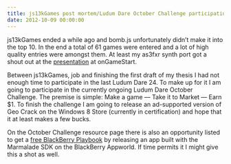 ```yaml
---
title: js13kGames post mortem/Ludum Dare October Challenge participation
date: 2012-10-09 00:00:00
---
```

js13kGames ended a while ago and bomb.js unfortunately didn’t make it into the top 10. In the end a total of 61 games were entered and a lot of high quality entries were amongst them. At least my as3fxr synth port got a shout out at the [presentation](http://end3r.com/slides/ogs12-js13kgames/#slide15) at onGameStart.

Between js13kGames, job and finishing the first draft of my thesis I had not enough time to participate in the last Ludum Dare 24. To make up for it I am going to participate in the currently ongoing Ludum Dare October Challenge. The premise is simple: Make a game — Take it to Market — Earn $1. To finish the challenge I am going to release an ad-supported version of Geo Crack on the Windows 8 Store (currently in certification) and hope that it at least makes a few bucks.

On the October Challenge resource page there is also an opportunity listed to get a [free BlackBerry Playbook](http://www.madewithmarmalade.com/blackberry) by releasing an app built with the Marmalade SDK on the BlackBerry Appworld. If time permits it I might give this a shot as well.